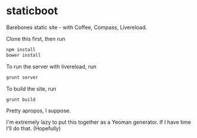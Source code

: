 staticboot
==========

Barebones static site - with Coffee, Compass, Livereload.

Clone this first, then run
```bash
npm install
bower install
```

To run the server with livereload, run
```bash
grunt server
```

To build the site, run
```bash
grunt build
```

Pretty apropos, I suppose.

I'm extremely lazy to put this together as a Yeoman generator. If I have time I'll do that. (Hopefully)
